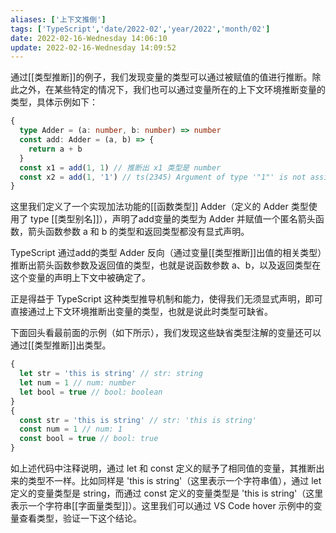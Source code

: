 ```yaml
---
aliases: ['上下文推倒']
tags: ['TypeScript','date/2022-02','year/2022','month/02']
date: 2022-02-16-Wednesday 14:06:10
update: 2022-02-16-Wednesday 14:09:52
---
```


通过[[类型推断]]的例子，我们发现变量的类型可以通过被赋值的值进行推断。除此之外，在某些特定的情况下，我们也可以通过变量所在的上下文环境推断变量的类型，具体示例如下：

```ts
{
  type Adder = (a: number, b: number) => number
  const add: Adder = (a, b) => {
    return a + b
  }
  const x1 = add(1, 1) // 推断出 x1 类型是 number
  const x2 = add(1, '1') // ts(2345) Argument of type '"1"' is not assignable to parameter of type 'number
}
```

这里我们定义了一个实现加法功能的[[函数类型]] Adder（定义的 Adder 类型使用了 type [[类型别名]]），声明了add变量的类型为 Adder 并赋值一个匿名箭头函数，箭头函数参数 a 和 b 的类型和返回类型都没有显式声明。

TypeScript 通过add的类型 Adder 反向（通过变量[[类型推断]]出值的相关类型）推断出箭头函数参数及返回值的类型，也就是说函数参数 a、b，以及返回类型在这个变量的声明上下文中被确定了。

正是得益于 TypeScript 这种类型推导机制和能力，使得我们无须显式声明，即可直接通过上下文环境推断出变量的类型，也就是说此时类型可缺省。

下面回头看最前面的示例（如下所示），我们发现这些缺省类型注解的变量还可以通过[[类型推断]]出类型。

```ts
{
  let str = 'this is string' // str: string
  let num = 1 // num: number
  let bool = true // bool: boolean
}
{
  const str = 'this is string' // str: 'this is string'
  const num = 1 // num: 1
  const bool = true // bool: true
}
```

如上述代码中注释说明，通过 let 和 const 定义的赋予了相同值的变量，其推断出来的类型不一样。比如同样是 'this is string'（这里表示一个字符串值），通过 let 定义的变量类型是 string，而通过 const 定义的变量类型是 'this is string'（这里表示一个字符串[[字面量类型]]）。这里我们可以通过 VS Code hover 示例中的变量查看类型，验证一下这个结论。
